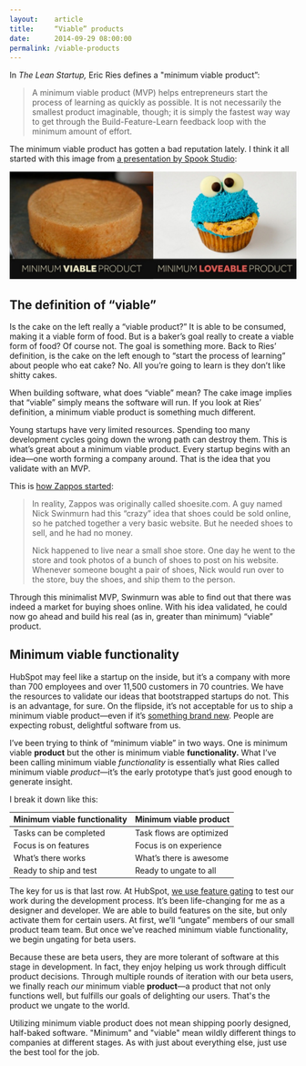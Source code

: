 ```yaml
---
layout:    article
title:     “Viable” products
date:      2014-09-29 08:00:00
permalink: /viable-products
---
```


In *The Lean Startup,* Eric Ries defines a "minimum viable product”:

> A minimum viable product (MVP) helps entrepreneurs start the process of learning as quickly as possible. It is not necessarily the smallest product imaginable, though; it is simply the fastest way way to get through the Build-Feature-Learn feedback loop with the minimum amount of effort.

The minimum viable product has gotten a bad reputation lately. I think it all started with this image from [a presentation by Spook Studio](http://www.slideshare.net/spookstudio/the-minimum-loveable-product-31984451):

<div class="banner-image">
  <img src="/assets/mvp-vs-mlp.jpg" />
</div>

## The definition of “viable”

Is the cake on the left really a “viable product?” It is able to be consumed, making it a viable form of food. But is a baker’s goal really to create a viable form of food? Of course not. The goal is something more. Back to Ries’ definition, is the cake on the left enough to “start the process of learning” about people who eat cake? No. All you’re going to learn is they don’t like shitty cakes.

When building software, what does “viable” mean? The cake image implies that “viable” simply means the software will run. If you look at Ries’ definition, a minimum viable product is something much different.

Young startups have very limited resources. Spending too many development cycles going down the wrong path can destroy them. This is what’s great about a minimum viable product. Every startup begins with an idea—one worth forming a company around. That is the idea that you validate with an MVP.

This is [how Zappos started](http://stonemaiergames.com/kickstarter-lesson-105-minimal-viable-product/):

<blockquote>
  <p>In reality, Zappos was originally called shoesite.com. A guy named Nick Swinmurn had this “crazy” idea that shoes could be sold online, so he patched together a very basic website. But he needed shoes to sell, and he had no money.</p>
  <p>Nick happened to live near a small shoe store. One day he went to the store and took photos of a bunch of shoes to post on his website. Whenever someone bought a pair of shoes, Nick would run over to the store, buy the shoes, and ship them to the person.</p>
</blockquote>

Through this minimalist MVP, Swinmurn was able to find out that there was indeed a market for buying shoes online. With his idea validated, he could now go ahead and build his real (as in, greater than minimum) “viable” product.

## Minimum viable functionality

HubSpot may feel like a startup on the inside, but it’s a company with more than 700 employees and over 11,500 customers in 70 countries. We have the resources to validate our ideas that bootstrapped startups do not. This is an advantage, for sure. On the flipside, it’s not acceptable for us to ship a minimum viable product—even if it’s [something brand new](http://www.hubspot.com/company-news/hubspot-launches-free-crm-and-sidekick-sales-acceleration-at-inbound14). People are expecting robust, delightful software from us.

I’ve been trying to think of “minimum viable” in two ways. One is minimum viable **product** but the other is minimum viable **functionality.** What I’ve been calling minimum viable *functionality* is essentially what Ries called minimum viable *product*—it’s the early prototype that’s just good enough to generate insight.

I break it down like this:

| Minimum viable functionality | Minimum viable product |
|-|-|
| Tasks can be completed | Task flows are optimized |
| Focus is on features | Focus is on experience |
| What’s there works | What’s there is awesome |
| Ready to ship and test | Ready to ungate to all |

The key for us is that last row. At HubSpot, [we use feature gating](http://blogs.hbr.org/2014/07/speed-up-your-product-development-without-losing-control/?utm_content=6701988&utm_medium=social&utm_source=twitter) to test our work during the development process. It’s been life-changing for me as a designer and developer. We are able to build features on the site, but only activate them for certain users. At first, we’ll “ungate” members of our small product team team. But once we've reached minimum viable functionality, we begin ungating for beta users.

Because these are beta users, they are more tolerant of software at this stage in development. In fact, they enjoy helping us work through difficult product decisions. Through multiple rounds of iteration with our beta users, we finally reach *our* minimum viable **product**—a product that not only functions well, but fulfills our goals of delighting our users. That's the product we ungate to the world.

Utilizing minimum viable product does not mean shipping poorly designed, half-baked software. "Minimum" and "viable" mean wildly different things to companies at different stages. As with just about everything else, just use the best tool for the job.